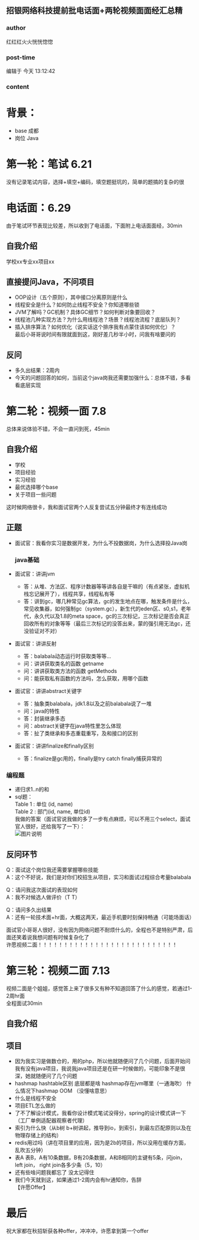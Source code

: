## 招银网络科技提前批电话面+两轮视频面面经汇总精
### author 
红红红火火恍恍惚惚
### post-time 

编辑于  今天 13:12:42
### content 
<div class="post-topic-des nc-post-content">
 <h1>
  背景：
 </h1>
 <ul>
  <li>
   base 成都
  </li>
  <li>
   岗位 Java
  </li>
 </ul>
 <h1>
  第一轮：笔试 6.21
 </h1>
 <p>
  没有记录笔试内容，选择+填空+编码，填空题挺坑的，简单的题搞的复杂的很
 </p>
 <h1>
  电话面：6.29
 </h1>
 <p>
  由于笔试环节表现比较差，所以收到了电话面，下面附上电话面面经，30min
 </p>
 <h2>
  自我介绍
 </h2>
 <p>
  学校xx专业xx项目xx
 </p>
 <h2>
  直接提问Java，不问项目
 </h2>
 <ul>
  <li>
   OOP设计（五个原则），其中接口分离原则是什么
  </li>
  <li>
   线程安全是什么？如何防止线程不安全？你知道哪些锁
  </li>
  <li>
   JVM了解吗？GC机制？具体GC细节？如何判断对象要回收？
  </li>
  <li>
   线程池几种实现方法？为什么用线程池？场景？线程池流程？底层队列？
  </li>
  <li>
   插入排序算法？如何优化（说实话这个排序我有点蒙住该如何优化）？
   <br/>
   最后小哥哥说时间有限就面到这，刚好差几秒半小时，问我有啥要问的
  </li>
 </ul>
 <h2>
  反问
 </h2>
 <ul>
  <li>
   多久出结果：2周内
  </li>
  <li>
   今天的问题回答的如何，当前这个java岗我还需要加强什么：总体不错，多看看底层实现
  </li>
 </ul>
 <h1>
  第二轮：视频一面 7.8
 </h1>
 <p>
  总体来说体验不错，不会一直问到死，45min
 </p>
 <h2>
  自我介绍
 </h2>
 <ul>
  <li>
   学校
  </li>
  <li>
   项目经验
  </li>
  <li>
   实习经验
  </li>
  <li>
   最优选择哪个base
  </li>
  <li>
   关于项目一些问题
  </li>
 </ul>
 <p>
  这时候网络很卡，我和面试官两个人反复尝试五分钟最终才有连线成功
 </p>
 <h2>
  正题
 </h2>
 <ul>
  <li>
   <p>
    面试官：我看你实习是数据开发，为什么不投数据岗，为什么选择投Java岗
   </p>
   <h3>
    java基础
   </h3>
  </li>
  <li>
   <p>
    面试官：讲讲jvm
   </p>
   <ul>
    <li>
     答：从堆、方法区、程序计数器等等讲各自是干嘛的（有点紧张，虚拟机栈忘记展开了），线程共享，线程私有等
    </li>
    <li>
     答：讲到gc，哪几种常见gc算法，gc的发生地点在哪，触发条件是什么，常见收集器，如何强制gc（system.gc），新生代的eden区、s0,s1，老年代，永久代以及1.8的meta space，gc的三次标记，三次标记是否会真正回收所有的对象等等（最后三次标记的没答出来，蒙的强引用无法gc，还没验证对不对）
    </li>
   </ul>
  </li>
  <li>
   <p>
    面试官：讲讲反射
   </p>
   <ul>
    <li>
     答：balabala动态运行时获取类等等...
    </li>
    <li>
     问：讲讲获取类名的函数 getname
    </li>
    <li>
     问：讲讲获取类方法的函数 getMethods
    </li>
    <li>
     问：能获取私有函数的方法吗，怎么获取，用哪个函数
    </li>
   </ul>
  </li>
  <li>
   <p>
    面试官：讲讲abstract关键字
   </p>
   <ul>
    <li>
     答：抽象类balabala，jdk1.8以及之前balabala说了一堆
    </li>
    <li>
     问：java的特性
    </li>
    <li>
     答：封装继承多态
    </li>
    <li>
     问：abstract关键字在java特性里怎么体现
    </li>
    <li>
     答：扯了类继承和多态重载重写，及和接口的区别
    </li>
   </ul>
  </li>
  <li>
   <p>
    面试官：讲讲finalize和finally区别
   </p>
   <ul>
    <li>
     答：finalize是gc用的，finally是try catch finally捕获异常的
    </li>
   </ul>
  </li>
 </ul>
 <h3>
  编程题
 </h3>
 <ul>
  <li>
   递归求1..n的和
  </li>
  <li>
   sql题：
   <br/>
   Table 1 : 单位 (id, name)
   <br/>
   Table 2 : 部门(id, name, 单位id)
   <br/>
   我做的答案（面试官说我做的多了一步有点麻烦，可以不用三个select，面试官人很好，还给我写了一下）：
   <br/>
   <img alt="图片说明" src="https://uploadfiles.nowcoder.com/images/20200708/7169648_1594205036950_DF82BF7A22BE944DE4D445947D7278FE" title="图片标题"/>
  </li>
 </ul>
 <h2>
  反问环节
 </h2>
 <p>
  Q：面试这个岗位我还需要掌握哪些技能
  <br/>
  A：这个不好说，我们是对你们校招生从项目，实习和面试过程综合考量balabala
 </p>
 <p>
  Q：请问我这次面试的表现如何
  <br/>
  A：我不对候选人做评价（T T）
 </p>
 <p>
  Q：请问多久出结果
  <br/>
  A：还有一轮技术面+hr面，大概这两天，最近手机要时刻保持畅通（可能场面话）
 </p>
 <p>
  面试官小哥哥人很好，没有因为网络问题不耐烦什么的，全程也不是特别严肃，后面还笑着说我想问题有时候复杂化了
  <br/>
  许愿视频二面！！！！！！！！！！！！！！！！！！！！！！！！！！！
 </p>
 <h1>
  第三轮：视频二面 7.13
 </h1>
 <p>
  视频二面是个姐姐，感觉答上来了很多又有种不知道回答了什么的感觉，若通过1-2周hr面
  <br/>
  全程面试30min
 </p>
 <h2>
  自我介绍
 </h2>
 <h2>
  项目
 </h2>
 <ul>
  <li>
   因为我实习是做数仓的，用的php，所以他就随便问了几个问题，后面开始问我有没有java项目，我说我java项目还是在研一时候做的，可能印象不是很深，她就随便问了几个问题
  </li>
  <li>
   hashmap hashtable区别 底层都是啥 hashmap存在jvm哪里（一通海吹） 什么情况下hashmap OOM （没懂啥意思）
  </li>
  <li>
   什么是线程不安全
  </li>
  <li>
   项目ETL怎么做的
  </li>
  <li>
   了不了解设计模式，我看你设计模式笔试没得分，spring的设计模式讲一下（工厂单例适配器观察者代理）
  </li>
  <li>
   索引为什么快（从b树 b+树讲起，推导到io，到索引，到最左匹配原则以及在物理存储上的结构）
  </li>
  <li>
   redis用过吗（讲在项目里的应用，因为是2b的项目，所以没用在缓存方面，乱吹五分钟）
  </li>
  <li>
   表A 表B，A有10条数据，B有20条数据，A和B相同的主键有5条，问join，left join， right join各多少条（5，10）
  </li>
  <li>
   还有些啥问题我都忘了 没太记得住
  </li>
  <li>
   我们今天就到这，如果通过1-2周内会有hr通知你，告辞
   <br/>
   【许愿Offer】
  </li>
 </ul>
 <h1>
  最后
 </h1>
 <p>
  祝大家都在秋招斩获各种offer，冲冲冲，许愿拿到第一个offer
 </p>
</div>
